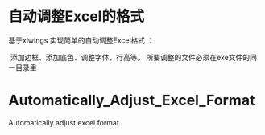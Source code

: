 # 自动调整Excel的格式
基于xlwings 实现简单的自动调整Excel格式 ：

​		添加边框、添加底色、调整字体、行高等。
  所要调整的文件必须在exe文件的同一目录里

# Automatically_Adjust_Excel_Format
Automatically adjust excel format.
